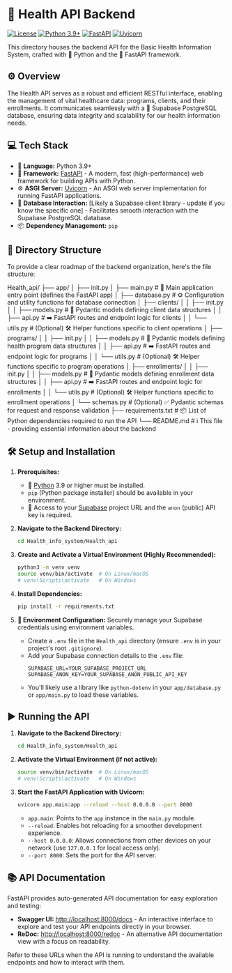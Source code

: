 # 🏥 Health API Backend

[![License](https://img.shields.io/badge/License-MIT-yellow.svg)](https://opensource.org/licenses/MIT) [![Python 3.9+](https://img.shields.io/badge/python-3.9+-blue.svg)](https://www.python.org/downloads/)
[![FastAPI](https://img.shields.io/badge/FastAPI-005571?style=for-the-badge&logo=fastapi)](https://fastapi.tiangolo.com/)
[![Uvicorn](https://img.shields.io/badge/Uvicorn-8DE05F?style=for-the-badge&logo=uvicorn)](https://www.uvicorn.org/)

This directory houses the backend API for the Basic Health Information System, crafted with 🐍 Python and the 🚀 FastAPI framework.

## ⚙️ Overview

The Health API serves as a robust and efficient RESTful interface, enabling the management of vital healthcare data: programs, clients, and their enrollments. It communicates seamlessly with a 💾 Supabase PostgreSQL database, ensuring data integrity and scalability for our health information needs.

## 💻 Tech Stack

* 🐍 **Language:** Python 3.9+
* 🚀 **Framework:** [FastAPI](https://fastapi.tiangolo.com/) - A modern, fast (high-performance) web framework for building APIs with Python.
* ⚙️ **ASGI Server:** [Uvicorn](https://www.uvicorn.org/) - An ASGI web server implementation for running FastAPI applications.
* 💾 **Database Interaction:** [Likely a Supabase client library - update if you know the specific one] - Facilitates smooth interaction with the Supabase PostgreSQL database.
* 📦 **Dependency Management:** `pip`

## 📂 Directory Structure

To provide a clear roadmap of the backend organization, here's the file structure:

Health_api/
├── app/
│   ├── init.py
│   ├── main.py         # 🚀 Main application entry point (defines the FastAPI app)
│   ├── database.py     # ⚙️ Configuration and utility functions for database connection
│   ├── clients/
│   │   ├── init.py
│   │   ├── models.py   # 📝 Pydantic models defining client data structures
│   │   ├── api.py      # ➡️ FastAPI routes and endpoint logic for clients
│   │   └── utils.py    # (Optional) 🛠️ Helper functions specific to client operations
│   ├── programs/
│   │   ├── init.py
│   │   ├── models.py   # 📝 Pydantic models defining health program data structures
│   │   ├── api.py      # ➡️ FastAPI routes and endpoint logic for programs
│   │   └── utils.py    # (Optional) 🛠️ Helper functions specific to program operations
│   ├── enrollments/
│   │   ├── init.py
│   │   ├── models.py   # 📝 Pydantic models defining enrollment data structures
│   │   ├── api.py      # ➡️ FastAPI routes and endpoint logic for enrollments
│   │   └── utils.py    # (Optional) 🛠️ Helper functions specific to enrollment operations
│   └── schemas.py      # (Optional) ✅ Pydantic schemas for request and response validation
├── requirements.txt    # 📦 List of Python dependencies required to run the API
└── README.md           # ℹ️ This file - providing essential information about the backend


## 🛠️ Setup and Installation

1.  **Prerequisites:**
    * 🐍 [Python](https://www.python.org/downloads/) 3.9 or higher must be installed.
    * `pip` (Python package installer) should be available in your environment.
    * 🔑 Access to your [Supabase](https://supabase.com/) project URL and the `anon` (public) API key is required.

2.  **Navigate to the Backend Directory:**
    ```bash
    cd Health_info_system/Health_api
    ```

3.  **Create and Activate a Virtual Environment (Highly Recommended):**
    ```bash
    python3 -m venv venv
    source venv/bin/activate  # On Linux/macOS
    # venv\Scripts\activate   # On Windows
    ```

4.  **Install Dependencies:**
    ```bash
    pip install -r requirements.txt
    ```

5.  **🔑 Environment Configuration:**
    Securely manage your Supabase credentials using environment variables.

    * Create a `.env` file in the `Health_api` directory (ensure `.env` is in your project's root `.gitignore`).
    * Add your Supabase connection details to the `.env` file:
        ```
        SUPABASE_URL=YOUR_SUPABASE_PROJECT_URL
        SUPABASE_ANON_KEY=YOUR_SUPABASE_ANON_PUBLIC_API_KEY
        ```
    * You'll likely use a library like `python-dotenv` in your `app/database.py` or `app/main.py` to load these variables.

## ▶️ Running the API

1.  **Navigate to the Backend Directory:**
    ```bash
    cd Health_info_system/Health_api
    ```

2.  **Activate the Virtual Environment (if not active):**
    ```bash
    source venv/bin/activate  # On Linux/macOS
    # venv\Scripts\activate   # On Windows
    ```

3.  **Start the FastAPI Application with Uvicorn:**
    ```bash
    uvicorn app.main:app --reload --host 0.0.0.0 --port 8000
    ```
    * `app.main`: Points to the `app` instance in the `main.py` module.
    * `--reload`: Enables hot reloading for a smoother development experience.
    * `--host 0.0.0.0`: Allows connections from other devices on your network (use `127.0.0.1` for local access only).
    * `--port 8000`: Sets the port for the API server.

## 📚 API Documentation

FastAPI provides auto-generated API documentation for easy exploration and testing:

* **Swagger UI:** [http://localhost:8000/docs](http://localhost:8000/docs) - An interactive interface to explore and test your API endpoints directly in your browser.
* **ReDoc:** [http://localhost:8000/redoc](http://localhost:8000/redoc) - An alternative API documentation view with a focus on readability.

Refer to these URLs when the API is running to understand the available endpoints and how to interact with them.
